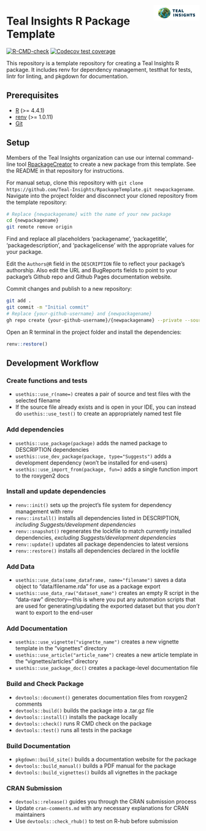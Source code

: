 
<a href="https://teal-insights.github.io/packagename"><img src="man/figures/logo.png" align="right" height="40" alt="packagename website" /></a>

# Teal Insights R Package Template

<!-- badges: start -->

[![R-CMD-check](https://github.com/Teal-Insights/RpackageTemplate/actions/workflows/R-CMD-check.yaml/badge.svg)](https://github.com/Teal-Insights/RpackageTemplate/actions/workflows/R-CMD-check.yaml)
[![Codecov test
coverage](https://codecov.io/gh/Teal-Insights/RpackageTemplate/graph/badge.svg)](https://app.codecov.io/gh/Teal-Insights/RpackageTemplate)
<!-- badges: end -->

This repository is a template repository for creating a Teal Insights R
package. It includes renv for dependency management, testthat for tests,
lintr for linting, and pkgdown for documentation.

## Prerequisites

- [R](https://www.r-project.org/) (\>= 4.4.1)
- [renv](https://rstudio.github.io/renv/articles/renv.html) (\>= 1.0.11)
- [Git](https://git-scm.com/)

## Setup

Members of the Teal Insights organization can use our internal
command-line tool
[RpackageCreator](https://github.com/Teal-Insights/RpackageCreator) to
create a new package from this template. See the README in that
repository for instructions.

For manual setup, clone this repository with
`git clone https://github.com/Teal-Insights/RpackageTemplate.git newpackagename`.
Navigate into the project folder and disconnect your cloned repository
from the template repository:

``` bash
# Replace {newpackagename} with the name of your new package
cd {newpackagename}
git remote remove origin
```

Find and replace all placeholders ‘packagename’, ‘packagetitle’,
‘packagedescription’, and ‘packagelicense’ with the appropriate values
for your package.

Edit the `Authors@R` field in the `DESCRIPTION` file to reflect your
package’s authorship. Also edit the URL and BugReports fields to point
to your package’s Github repo and Github Pages documentation website.

Commit changes and publish to a new repository:

``` bash
git add .
git commit -m "Initial commit"
# Replace {your-github-username} and {newpackagename}
gh repo create {your-github-username}/{newpackagename} --private --source=. --push
```

Open an R terminal in the project folder and install the dependencies:

``` r
renv::restore()
```

## Development Workflow

### Create functions and tests

- `usethis::use_r(name=)` creates a pair of source and test files with
  the selected filename
- If the source file already exists and is open in your IDE, you can
  instead do `usethis::use_test()` to create an appropriately named test
  file

### Add dependencies

- `usethis::use_package(package)` adds the named package to DESCRIPTION
  dependencies
- `usethis::use_dev_package(package, type="Suggests")` adds a
  development dependency (won’t be installed for end-users)
- `usethis::use_import_from(package, fun=)` adds a single function
  import to the roxygen2 docs

### Install and update dependencies

- `renv::init()` sets up the project’s file system for dependency
  management with renv
- `renv::install()` installs all dependencies listed in DESCRIPTION,
  *including Suggests/development dependencies*
- `renv::snapshot()` regenerates the lockfile to match currently
  installed dependencies, *excluding Suggests/development dependencies*
- `renv::update()` updates all package dependencies to latest versions
- `renv::restore()` installs all dependencies declared in the lockfile

### Add Data

- `usethis::use_data(some_dataframe, name="filename")` saves a data
  object to “data/filename.rda” for use as a package export
- `usethis::use_data_raw("dataset_name")` creates an empty R script in
  the “data-raw” directory—this is where you put any automation scripts
  that are used for generating/updating the exported dataset but that
  you *don’t* want to export to the end-user

### Add Documentation

- `usethis::use_vignette("vignette_name")` creates a new vignette
  template in the “vignettes” directory
- `usethis::use_article("article_name")` creates a new article template
  in the “vignettes/articles” directory
- `usethis::use_package_doc()` creates a package-level documentation
  file

### Build and Check Package

- `devtools::document()` generates documentation files from roxygen2
  comments
- `devtools::build()` builds the package into a .tar.gz file
- `devtools::install()` installs the package locally
- `devtools::check()` runs R CMD check on the package
- `devtools::test()` runs all tests in the package

### Build Documentation

- `pkgdown::build_site()` builds a documentation website for the package
- `devtools::build_manual()` builds a PDF manual for the package
- `devtools::build_vignettes()` builds all vignettes in the package

### CRAN Submission

- `devtools::release()` guides you through the CRAN submission process
- Update `cran-comments.md` with any necessary explanations for CRAN
  maintainers
- Use `devtools::check_rhub()` to test on R-hub before submission
